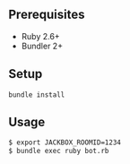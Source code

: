 ## Prerequisites 

* Ruby 2.6+
* Bundler 2+

## Setup

`bundle install`

## Usage

```bash
$ export JACKBOX_ROOMID=1234
$ bundle exec ruby bot.rb
```
